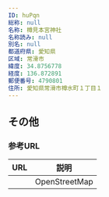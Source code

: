 ```yaml
---
ID: huPqn
総称: null
名称: 樽見本宮神社
名称読み: null
別名: null
都道府県: 愛知県
区域: 常滑市
緯度: 34.8756778
経度: 136.872891
郵便番号: 4790801
住所: 愛知県常滑市樽水町１丁目１
---
```


## その他

### 参考URL

| URL | 説明          |
| --- | ------------- |
|     | OpenStreetMap |
